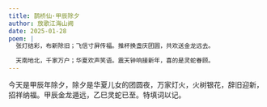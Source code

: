 ```yaml
---
title: 鹊桥仙·甲辰除夕
author: 放歌江海山阙
date: 2025-01-28
poem: |
  张灯结彩，布新除旧；飞信寸屏传福。推杯换盏庆团圆，共欢送金龙远去。

  天南地北，千家万户；华夏欢声笑语。震天钟响接新年，喜的是灵蛇眷顾。
---
```


今天是甲辰年除夕，除夕是华夏儿女的团圆夜，万家灯火，火树银花，辞旧迎新，招祥纳福。甲辰金龙遁远，乙巳灵蛇已至。特填词以记。
